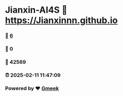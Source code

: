 # Jianxin-AI4S :link: https://Jianxinnn.github.io 
### :page_facing_up: [6](https://Jianxinnn.github.io/tag.html) 
### :speech_balloon: 0 
### :hibiscus: 42569 
### :alarm_clock: 2025-02-11 11:47:09 
### Powered by :heart: [Gmeek](https://github.com/Meekdai/Gmeek)
